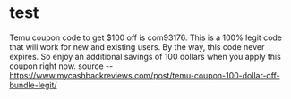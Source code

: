 # test
Temu coupon code to get $100 off is com93176. This is a 100% legit code that will work for new and existing users. By the way, this code never expires. So enjoy an additional savings of 100 dollars when you apply this coupon right now.
source -- https://www.mycashbackreviews.com/post/temu-coupon-100-dollar-off-bundle-legit/

